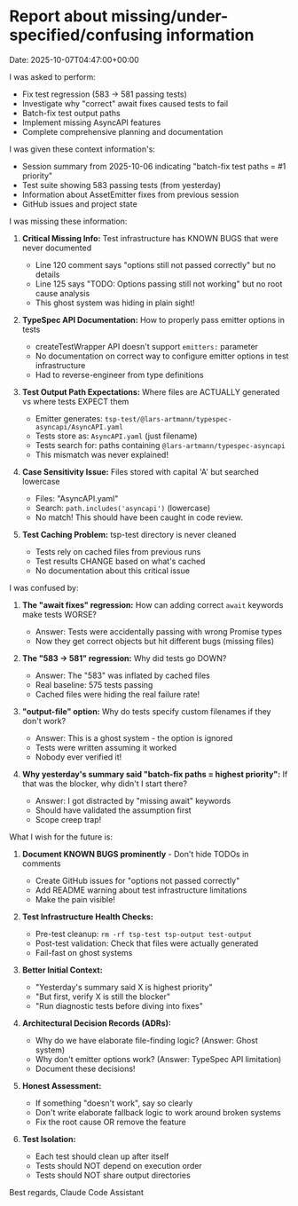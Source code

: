 # Report about missing/under-specified/confusing information

Date: 2025-10-07T04:47:00+00:00

I was asked to perform:
- Fix test regression (583 → 581 passing tests)
- Investigate why "correct" await fixes caused tests to fail
- Batch-fix test output paths
- Implement missing AsyncAPI features
- Complete comprehensive planning and documentation

I was given these context information's:
- Session summary from 2025-10-06 indicating "batch-fix test paths = #1 priority"
- Test suite showing 583 passing tests (from yesterday)
- Information about AssetEmitter fixes from previous session
- GitHub issues and project state

I was missing these information:
1. **Critical Missing Info:** Test infrastructure has KNOWN BUGS that were never documented
   - Line 120 comment says "options still not passed correctly" but no details
   - Line 125 says "TODO: Options passing still not working" but no root cause analysis
   - This ghost system was hiding in plain sight!

2. **TypeSpec API Documentation:** How to properly pass emitter options in tests
   - createTestWrapper API doesn't support `emitters:` parameter
   - No documentation on correct way to configure emitter options in test infrastructure
   - Had to reverse-engineer from type definitions

3. **Test Output Path Expectations:** Where files are ACTUALLY generated vs where tests EXPECT them
   - Emitter generates: `tsp-test/@lars-artmann/typespec-asyncapi/AsyncAPI.yaml`
   - Tests store as: `AsyncAPI.yaml` (just filename)
   - Tests search for: paths containing `@lars-artmann/typespec-asyncapi`
   - This mismatch was never explained!

4. **Case Sensitivity Issue:** Files stored with capital 'A' but searched lowercase
   - Files: "AsyncAPI.yaml"
   - Search: `path.includes('asyncapi')` (lowercase)
   - No match! This should have been caught in code review.

5. **Test Caching Problem:** tsp-test directory is never cleaned
   - Tests rely on cached files from previous runs
   - Test results CHANGE based on what's cached
   - No documentation about this critical issue

I was confused by:
1. **The "await fixes" regression:** How can adding correct `await` keywords make tests WORSE?
   - Answer: Tests were accidentally passing with wrong Promise types
   - Now they get correct objects but hit different bugs (missing files)

2. **The "583 → 581" regression:** Why did tests go DOWN?
   - Answer: The "583" was inflated by cached files
   - Real baseline: 575 tests passing
   - Cached files were hiding the real failure rate!

3. **"output-file" option:** Why do tests specify custom filenames if they don't work?
   - Answer: This is a ghost system - the option is ignored
   - Tests were written assuming it worked
   - Nobody ever verified it!

4. **Why yesterday's summary said "batch-fix paths = highest priority":** If that was the blocker, why didn't I start there?
   - Answer: I got distracted by "missing await" keywords
   - Should have validated the assumption first
   - Scope creep trap!

What I wish for the future is:
1. **Document KNOWN BUGS prominently** - Don't hide TODOs in comments
   - Create GitHub issues for "options not passed correctly"
   - Add README warning about test infrastructure limitations
   - Make the pain visible!

2. **Test Infrastructure Health Checks:**
   - Pre-test cleanup: `rm -rf tsp-test tsp-output test-output`
   - Post-test validation: Check that files were actually generated
   - Fail-fast on ghost systems

3. **Better Initial Context:**
   - "Yesterday's summary said X is highest priority"
   - "But first, verify X is still the blocker"
   - "Run diagnostic tests before diving into fixes"

4. **Architectural Decision Records (ADRs):**
   - Why do we have elaborate file-finding logic? (Answer: Ghost system)
   - Why don't emitter options work? (Answer: TypeSpec API limitation)
   - Document these decisions!

5. **Honest Assessment:**
   - If something "doesn't work", say so clearly
   - Don't write elaborate fallback logic to work around broken systems
   - Fix the root cause OR remove the feature

6. **Test Isolation:**
   - Each test should clean up after itself
   - Tests should NOT depend on execution order
   - Tests should NOT share output directories

Best regards,
Claude Code Assistant
